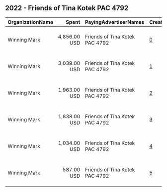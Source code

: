 ## 2022 - Friends of Tina Kotek PAC 4792 
|OrganizationName|Spent|PayingAdvertiserNames|CreativeUrls|Impressions|Genders|AgeBrackets|CountryCodes|BillingAddresses|CandidateBallotInformation|
|:---|---:|:---|:---|---:|:---|:---|:---|:---|:---|
|Winning Mark|4,856.00 USD|Friends of Tina Kotek PAC 4792|[0](https://www.snap.com/political-ads/asset/476591dcab9df9744ae80af9e9e0bd25e6ca132c3f919e667a01729ce23b8bdf?mediaType=mp4)|681,269|FEMALE|18+|united states|"1220 SW Morrison St Suite 910,,Portland ,97205,US"|Tina Kotek|
|Winning Mark|3,039.00 USD|Friends of Tina Kotek PAC 4792|[1](https://www.snap.com/political-ads/asset/0fa2c523444b2d054e97d79eaccc20554232d01e560c6531ff88f8efac4fd039?mediaType=mp4)|263,510|MALE|18+|united states|"1220 SW Morrison St Suite 910,,Portland ,97205,US"|Tina Kotek|
|Winning Mark|1,963.00 USD|Friends of Tina Kotek PAC 4792|[2](https://www.snap.com/political-ads/asset/0fa2c523444b2d054e97d79eaccc20554232d01e560c6531ff88f8efac4fd039?mediaType=mp4)|282,326|FEMALE|18+|united states|"1220 SW Morrison St Suite 910,,Portland ,97205,US"|Tina Kotek|
|Winning Mark|1,838.00 USD|Friends of Tina Kotek PAC 4792|[3](https://www.snap.com/political-ads/asset/a89ea2cac88d8af05d5f0b4046f7ff221b7b6d15c66323dcab5b686cff72886b?mediaType=mp4)|245,602|FEMALE|18+|united states|"1220 SW Morrison St Suite 910,,Portland ,97205,US"|Tina Kotek|
|Winning Mark|1,034.00 USD|Friends of Tina Kotek PAC 4792|[4](https://www.snap.com/political-ads/asset/476591dcab9df9744ae80af9e9e0bd25e6ca132c3f919e667a01729ce23b8bdf?mediaType=mp4)|142,332|MALE|18+|united states|"1220 SW Morrison St Suite 910,,Portland ,97205,US"|Tina Kotek|
|Winning Mark|587.00 USD|Friends of Tina Kotek PAC 4792|[5](https://www.snap.com/political-ads/asset/9e1ffd990c95faaee41d140b4248a99b86979e4d1ead09459a81eef33db7bd2b?mediaType=mp4)|63,992|MALE|18+|united states|"1220 SW Morrison St Suite 910,,Portland ,97205,US"|Tina Kotek|
